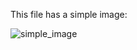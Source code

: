 This file has a simple image:

<img src="https://raw.githubusercontent.com/BurdetteLamar/MarkdownHelper/master/images/image.jpg" alt="simple_image">
